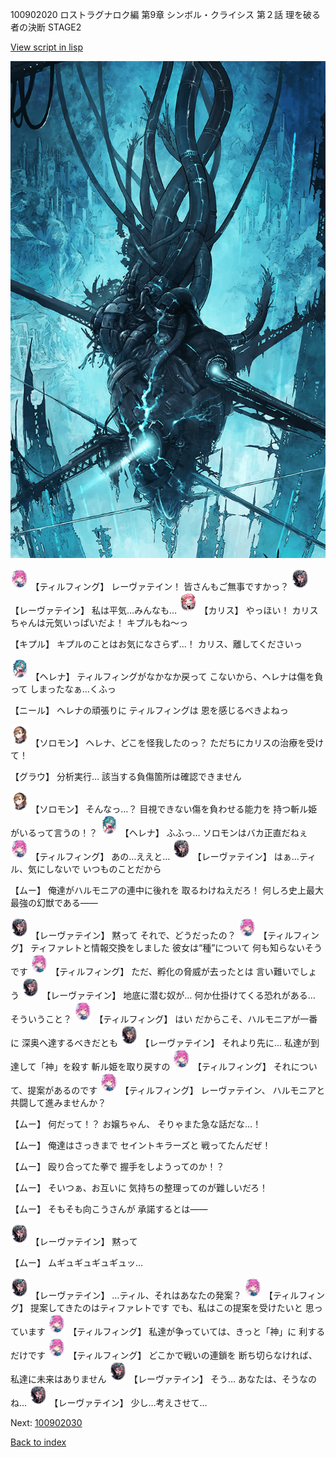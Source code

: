 100902020 ロストラグナロク編 第9章 シンボル・クライシス 第２話 理を破る者の決断 STAGE2

[View script in lisp](../scripts/100902020.txt)

![underground_world.png](../images/backgrounds/underground_world.png)

<img src="../images/units/3101411.png" alt="3101411.png" height="34"/>
【ティルフィング】
レーヴァテイン！
皆さんもご無事ですかっ？

<img src="../images/units/3100211.png" alt="3100211.png" height="34"/>
【レーヴァテイン】
私は平気…みんなも…

<img src="../images/units/3602511.png" alt="3602511.png" height="34"/>
【カリス】
やっほい！
カリスちゃんは元気いっぱいだよ！
キプルもね～っ

【キプル】
キプルのことはお気になさらず…！
カリス、離してくださいっ

<img src="../images/units/3302811.png" alt="3302811.png" height="34"/>
【ヘレナ】
ティルフィングがなかなか戻って
こないから、ヘレナは傷を負って
しまったなぁ…くふっ

【ニール】
ヘレナの頑張りに
ティルフィングは
恩を感じるべきよねっ

<img src="../images/units/3503111.png" alt="3503111.png" height="34"/>
【ソロモン】
ヘレナ、どこを怪我したのっ？
ただちにカリスの治療を受けて！

【グラウ】
分析実行…
該当する負傷箇所は確認できません

<img src="../images/units/3503111.png" alt="3503111.png" height="34"/>
【ソロモン】
そんなっ…？
目視できない傷を負わせる能力を
持つ斬ル姫がいるって言うの！？

<img src="../images/units/3302811.png" alt="3302811.png" height="34"/>
【ヘレナ】
ふふっ…
ソロモンはバカ正直だねぇ

<img src="../images/units/3101411.png" alt="3101411.png" height="34"/>
【ティルフィング】
あの…ええと…

<img src="../images/units/3100211.png" alt="3100211.png" height="34"/>
【レーヴァテイン】
はぁ…ティル、気にしないで
いつものことだから

【ムー】
俺達がハルモニアの連中に後れを
取るわけねえだろ！
何しろ史上最大最強の幻獣である――

<img src="../images/units/3100211.png" alt="3100211.png" height="34"/>
【レーヴァテイン】
黙って
それで、どうだったの？

<img src="../images/units/3101411.png" alt="3101411.png" height="34"/>
【ティルフィング】
ティファレトと情報交換をしました
彼女は“種”について
何も知らないそうです

<img src="../images/units/3101411.png" alt="3101411.png" height="34"/>
【ティルフィング】
ただ、孵化の脅威が去ったとは
言い難いでしょう

<img src="../images/units/3100211.png" alt="3100211.png" height="34"/>
【レーヴァテイン】
地底に潜む奴が…
何か仕掛けてくる恐れがある…
そういうこと？

<img src="../images/units/3101411.png" alt="3101411.png" height="34"/>
【ティルフィング】
はい
だからこそ、ハルモニアが一番に
深奥へ達するべきだとも

<img src="../images/units/3100211.png" alt="3100211.png" height="34"/>
【レーヴァテイン】
それより先に…
私達が到達して「神」を殺す
斬ル姫を取り戻すの

<img src="../images/units/3101411.png" alt="3101411.png" height="34"/>
【ティルフィング】
それについて、提案があるのです

<img src="../images/units/3101411.png" alt="3101411.png" height="34"/>
【ティルフィング】
レーヴァテイン、
ハルモニアと
共闘して進みませんか？

【ムー】
何だって！？
お嬢ちゃん、
そりゃまた急な話だな…！

【ムー】
俺達はさっきまで
セイントキラーズと
戦ってたんだぜ！

【ムー】
殴り合ってた拳で
握手をしようってのか！？

【ムー】
そいつぁ、お互いに
気持ちの整理ってのが難しいだろ！

【ムー】
そもそも向こうさんが
承諾するとは――

<img src="../images/units/3100211.png" alt="3100211.png" height="34"/>
【レーヴァテイン】
黙って

【ムー】
ムギュギュギュギュッ…

<img src="../images/units/3100211.png" alt="3100211.png" height="34"/>
【レーヴァテイン】
…ティル、それはあなたの発案？

<img src="../images/units/3101411.png" alt="3101411.png" height="34"/>
【ティルフィング】
提案してきたのはティファレトです
でも、私はこの提案を受けたいと
思っています

<img src="../images/units/3101411.png" alt="3101411.png" height="34"/>
【ティルフィング】
私達が争っていては、きっと「神」に
利するだけです

<img src="../images/units/3101411.png" alt="3101411.png" height="34"/>
【ティルフィング】
どこかで戦いの連鎖を
断ち切らなければ、
私達に未来はありません

<img src="../images/units/3100211.png" alt="3100211.png" height="34"/>
【レーヴァテイン】
そう…
あなたは、そうなのね…

<img src="../images/units/3100211.png" alt="3100211.png" height="34"/>
【レーヴァテイン】
少し…考えさせて…

Next: [100902030](100902030.md)

[Back to index](index.md)
